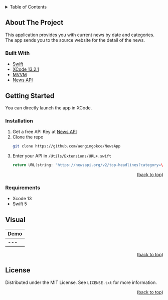 <!-- TABLE OF CONTENTS -->
<details>
  <summary>Table of Contents</summary>
  <ol>
    <li>
      <a href="#about-the-project">About The Project</a>
      <ul>
        <li><a href="#built-with">Built With</a></li>
      </ul>
    </li>
    <li>
      <a href="#getting-started">Getting Started</a>
      <ul>
        <li><a href="#installation">Installation</a></li>
      </ul>
    </li>
    <li><a href="#usage">Usage</a></li>
    <li><a href="#license">License</a></li>
  </ol>
</details>



## About The Project

This application provides you with current news by date and categories. The app sends you to the source website for the detail of the news.

### Built With
* [Swift](https://developer.apple.com/swift/)
* [XCode 13.2.1](https://developer.apple.com/xcode/)
* [MVVM](https://en.wikipedia.org/wiki/Model%E2%80%93view%E2%80%93viewmodel)
* [News API](https://newsapi.org/)

## Getting Started

You can directly launch the app in XCode.

### Installation

1. Get a free API Key at [News API](https://newsapi.org/)
2. Clone the repo
   ```sh
   git clone https://github.com/aengingokce/NewsApp
   ```
3. Enter your API in `/Utils/Extensions/URL+.swift`
   ```swift
   return URL(string: "https://newsapi.org/v2/top-headlines?category=\(category)&country=tr&apiKey=YOUR_API_KEY")!;
   ```

<p align="right">(<a href="#top">back to top</a>)</p>

### Requirements

* Xcode 13
* Swift 5

## Visual
| Demo |  
| --- | 
| --- | 

<p align="right">(<a href="#top">back to top</a>)</p>


## License

Distributed under the MIT License. See `LICENSE.txt` for more information.

<p align="right">(<a href="#top">back to top</a>)</p>
